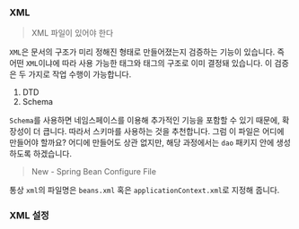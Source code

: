 ### XML
> XML 파일이 있어야 한다

<code>XML</code>은 문서의 구조가 미리 정해진 형태로 만들어졌는지 검증하는 기능이 있습니다. 즉 어떤 <code>XML</code>이냐에 따라 사용 가능한 태그와 태그의 구조로 이미 결정돼 있습니다. 이 검증은 두 가지로 작업 수행이 가능합니다.

1. DTD
2. Schema

<code>Schema</code>를 사용하면 네임스페이스를 이용해 추가적인 기능을 포함할 수 있기 때문에, 확장성이 더 큽니다. 따라서 스키마를 사용하는 것을 추천합니다. 그럼 이 파일은 어디에 만들어야 할까요? 어디에 만들어도 상관 없지만, 해당 과정에서는 <code>dao</code> 패키지 안에 생성하도록 하겠습니다.

> New - Spring Bean Configure File

통상 <code>xml</code>의 파일명은 <code>beans.xml</code> 혹은 <code>applicationContext.xml</code>로 지정해 줍니다.

### XML 설정